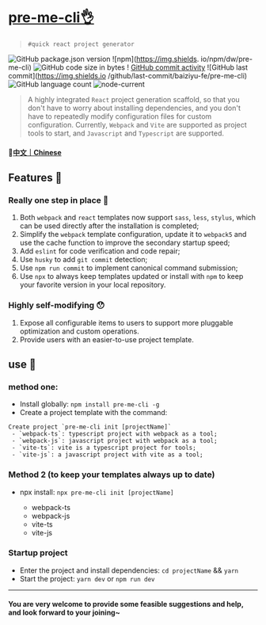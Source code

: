 # [pre-me-cli👌](https://github.com/baiziyu-fe/pre-me-cli)

> `#quick react project generator`

![GitHub package.json version](https://img.shields.io/github/package-json/v/baiziyu-fe/pre-me-cli) ![npm](https://img.shields. io/npm/dw/pre-me-cli) ![GitHub code size in bytes](https://img.shields.io/github/languages/code-size/baiziyu-fe/pre-me-cli) ! [GitHub commit activity](https://img.shields.io/github/commit-activity/w/baiziyu-fe/pre-me-cli) ![GitHub last commit](https://img.shields.io /github/last-commit/baiziyu-fe/pre-me-cli) ![GitHub language count](https://img.shields.io/github/languages/count/baiziyu-fe/pre-me-cli) ![node-current](https://img.shields.io/node/v/react)


> A highly integrated `React` project generation scaffold, so that you don't have to worry about installing dependencies, and you don't have to repeatedly modify configuration files for custom configuration.
> Currently, `Webpack` and `Vite` are supported as project tools to start, and `Javascript` and `Typescript` are supported.

#### 📎[中文｜Chinese](./README_zh.md)

## Features 🎉

### Really one step in place 👏

1. Both `webpack` and `react` templates now support `sass`, `less`, `stylus`, which can be used directly after the installation is completed;
3. Simplify the `webpack` template configuration, update it to `webpack5` and use the cache function to improve the secondary startup speed;
4. Add `eslint` for code verification and code repair;
5. Use `husky` to add `git commit` detection;
6. Use `npm run commit` to implement canonical command submission;
7. Use `npx` to always keep templates updated or install with `npm` to keep your favorite version in your local repository.

### Highly self-modifying 😯

1. Expose all configurable items to users to support more pluggable optimization and custom operations.
2. Provide users with an easier-to-use project template.

## use 🔧

### method one:

   - Install globally: `npm install pre-me-cli -g`
   - Create a project template with the command:

    Create project `pre-me-cli init [projectName]`
     - `webpack-ts`: typescript project with webpack as a tool;
     - `webpack-js`: javascript project with webpack as a tool;
     - `vite-ts`: vite is a typescript project for tools;
     - `vite-js`: a javascript project with vite as a tool;

### Method 2 (to keep your templates always up to date)

  - npx install: `npx pre-me-cli init [projectName]`

     - webpack-ts
     - webpack-js
     - vite-ts
     - vite-js

### Startup project

- Enter the project and install dependencies: `cd projectName` && `yarn`
- Start the project: `yarn dev` or `npm run dev`

---

#### You are very welcome to provide some feasible suggestions and help, and look forward to your joining~